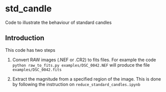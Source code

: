 # std_candle
Code to illustrate the behaviour of standard candles

## Introduction
This code has two steps
1. Convert RAW images (.NEF or .CR2) to fits files. For example the code 
  `python raw_to_fits.py examples/DSC_0042.NEF`
  will produce the file `examples/DSC_0042.fits`

2. Extract the magnitude from a specified region of the image. This is done by following the instruction on `reduce_standard_candles.ipynb`
